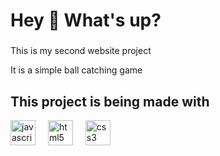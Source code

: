 
<h1 align="left">Hey 👋 What's up?</h1>

###

<p align="left">This is my second website project </p>
<p align="left">It is a simple ball catching game</p>

###



<h2 align="left">This project is being made with</h2>






<div align="left">
  <img src="https://cdn.jsdelivr.net/gh/devicons/devicon/icons/javascript/javascript-original.svg" height="40" alt="javascript logo"  />
  <img width="12" />
  <img src="https://cdn.jsdelivr.net/gh/devicons/devicon/icons/html5/html5-original.svg" height="40" alt="html5 logo"  />
  <img width="12" />
  <img src="https://cdn.jsdelivr.net/gh/devicons/devicon/icons/css3/css3-original.svg" height="40" alt="css3 logo"  />
  <img width="12" />
</div>